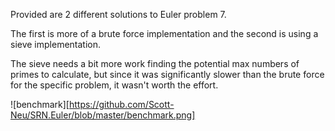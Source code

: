 Provided are 2 different solutions to Euler problem 7.

The first is more of a brute force implementation and the second is using a sieve implementation.  

The sieve needs a bit more work finding the potential max numbers of primes to calculate, but since it was significantly slower than the brute force for the specific problem, it wasn't worth the effort.

![benchmark][https://github.com/Scott-Neu/SRN.Euler/blob/master/benchmark.png]
